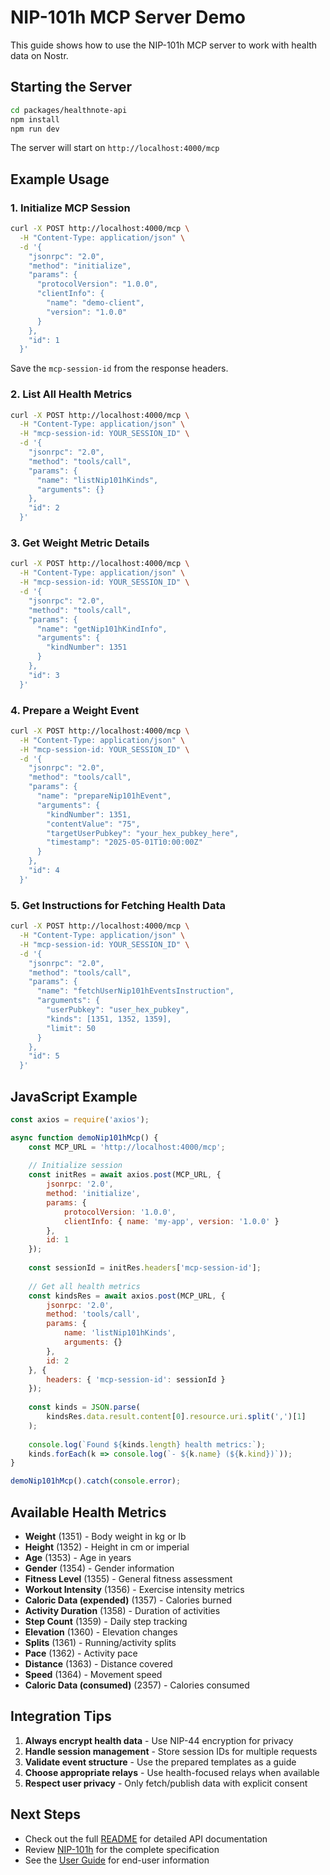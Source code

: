 # NIP-101h MCP Server Demo

This guide shows how to use the NIP-101h MCP server to work with health data on Nostr.

## Starting the Server

```bash
cd packages/healthnote-api
npm install
npm run dev
```

The server will start on `http://localhost:4000/mcp`

## Example Usage

### 1. Initialize MCP Session

```bash
curl -X POST http://localhost:4000/mcp \
  -H "Content-Type: application/json" \
  -d '{
    "jsonrpc": "2.0",
    "method": "initialize",
    "params": {
      "protocolVersion": "1.0.0",
      "clientInfo": {
        "name": "demo-client",
        "version": "1.0.0"
      }
    },
    "id": 1
  }'
```

Save the `mcp-session-id` from the response headers.

### 2. List All Health Metrics

```bash
curl -X POST http://localhost:4000/mcp \
  -H "Content-Type: application/json" \
  -H "mcp-session-id: YOUR_SESSION_ID" \
  -d '{
    "jsonrpc": "2.0",
    "method": "tools/call",
    "params": {
      "name": "listNip101hKinds",
      "arguments": {}
    },
    "id": 2
  }'
```

### 3. Get Weight Metric Details

```bash
curl -X POST http://localhost:4000/mcp \
  -H "Content-Type: application/json" \
  -H "mcp-session-id: YOUR_SESSION_ID" \
  -d '{
    "jsonrpc": "2.0",
    "method": "tools/call",
    "params": {
      "name": "getNip101hKindInfo",
      "arguments": {
        "kindNumber": 1351
      }
    },
    "id": 3
  }'
```

### 4. Prepare a Weight Event

```bash
curl -X POST http://localhost:4000/mcp \
  -H "Content-Type: application/json" \
  -H "mcp-session-id: YOUR_SESSION_ID" \
  -d '{
    "jsonrpc": "2.0",
    "method": "tools/call",
    "params": {
      "name": "prepareNip101hEvent",
      "arguments": {
        "kindNumber": 1351,
        "contentValue": "75",
        "targetUserPubkey": "your_hex_pubkey_here",
        "timestamp": "2025-05-01T10:00:00Z"
      }
    },
    "id": 4
  }'
```

### 5. Get Instructions for Fetching Health Data

```bash
curl -X POST http://localhost:4000/mcp \
  -H "Content-Type: application/json" \
  -H "mcp-session-id: YOUR_SESSION_ID" \
  -d '{
    "jsonrpc": "2.0",
    "method": "tools/call",
    "params": {
      "name": "fetchUserNip101hEventsInstruction",
      "arguments": {
        "userPubkey": "user_hex_pubkey",
        "kinds": [1351, 1352, 1359],
        "limit": 50
      }
    },
    "id": 5
  }'
```

## JavaScript Example

```javascript
const axios = require('axios');

async function demoNip101hMcp() {
    const MCP_URL = 'http://localhost:4000/mcp';
    
    // Initialize session
    const initRes = await axios.post(MCP_URL, {
        jsonrpc: '2.0',
        method: 'initialize',
        params: {
            protocolVersion: '1.0.0',
            clientInfo: { name: 'my-app', version: '1.0.0' }
        },
        id: 1
    });
    
    const sessionId = initRes.headers['mcp-session-id'];
    
    // Get all health metrics
    const kindsRes = await axios.post(MCP_URL, {
        jsonrpc: '2.0',
        method: 'tools/call',
        params: {
            name: 'listNip101hKinds',
            arguments: {}
        },
        id: 2
    }, {
        headers: { 'mcp-session-id': sessionId }
    });
    
    const kinds = JSON.parse(
        kindsRes.data.result.content[0].resource.uri.split(',')[1]
    );
    
    console.log(`Found ${kinds.length} health metrics:`);
    kinds.forEach(k => console.log(`- ${k.name} (${k.kind})`));
}

demoNip101hMcp().catch(console.error);
```

## Available Health Metrics

- **Weight** (1351) - Body weight in kg or lb
- **Height** (1352) - Height in cm or imperial
- **Age** (1353) - Age in years
- **Gender** (1354) - Gender information
- **Fitness Level** (1355) - General fitness assessment
- **Workout Intensity** (1356) - Exercise intensity metrics
- **Caloric Data (expended)** (1357) - Calories burned
- **Activity Duration** (1358) - Duration of activities
- **Step Count** (1359) - Daily step tracking
- **Elevation** (1360) - Elevation changes
- **Splits** (1361) - Running/activity splits
- **Pace** (1362) - Activity pace
- **Distance** (1363) - Distance covered
- **Speed** (1364) - Movement speed
- **Caloric Data (consumed)** (2357) - Calories consumed

## Integration Tips

1. **Always encrypt health data** - Use NIP-44 encryption for privacy
2. **Handle session management** - Store session IDs for multiple requests
3. **Validate event structure** - Use the prepared templates as a guide
4. **Choose appropriate relays** - Use health-focused relays when available
5. **Respect user privacy** - Only fetch/publish data with explicit consent

## Next Steps

- Check out the full [README](README.md) for detailed API documentation
- Review [NIP-101h](../../NIP101h) for the complete specification
- See the [User Guide](../../NIP101h-User-Guide.md) for end-user information 